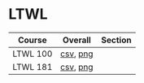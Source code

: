 # LTWL

| Course | Overall | Section |
| ------ | ------- | ------- |
| LTWL 100 | [csv](https://github.com/UCSD-Historical-Enrollment-Data/2024Summer2/blob/main/overall/LTWL%20100.csv), [png](https://raw.githubusercontent.com/UCSD-Historical-Enrollment-Data/2024Summer2/main/plot_overall/LTWL%20100.png) |  |
| LTWL 181 | [csv](https://github.com/UCSD-Historical-Enrollment-Data/2024Summer2/blob/main/overall/LTWL%20181.csv), [png](https://raw.githubusercontent.com/UCSD-Historical-Enrollment-Data/2024Summer2/main/plot_overall/LTWL%20181.png) |  |

